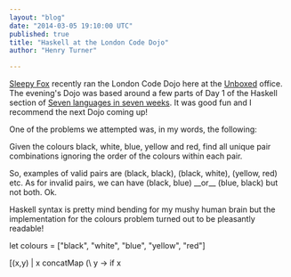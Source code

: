 ```yaml
---
layout: "blog"
date: "2014-03-05 19:10:00 UTC"
published: true
title: "Haskell at the London Code Dojo"
author: "Henry Turner"

---
```


[Sleepy Fox](https://twitter.com/sleepyfox) recently ran the London Code Dojo here at the [Unboxed](http://www.unboxedconsulting.com/) office. The evening's Dojo was based around a few parts of Day 1 of the Haskell section of [Seven languages in seven weeks](http://pragprog.com/book/btlang/seven-languages-in-seven-weeks). It was good fun and I recommend the next Dojo coming up!

One of the problems we attempted was, in my words, the following:

Given the colours black, white, blue, yellow and red, find all unique pair combinations ignoring the order of the colours within each pair.

So, examples of valid pairs are (black, black), (black, white), (yellow, red) etc. As for invalid pairs, we can have (black, blue) \_\_or\_\_ (blue, black) but not both. Ok.

Haskell syntax is pretty mind bending for my mushy human brain but the implementation for the colours problem turned out to be pleasantly readable!

let colours = ["black", "white", "blue", "yellow", "red"]

[(x,y) | x concatMap (\ y -> if x


